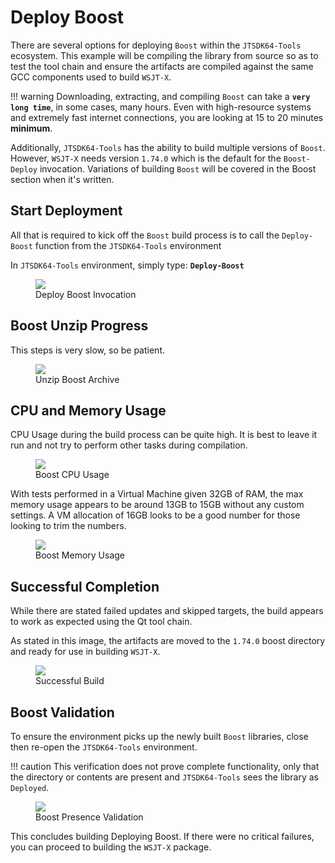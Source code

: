 # Deploy Boost

There are several options for deploying `Boost`  within the `JTSDK64-Tools` ecosystem. This example will be compiling the library from source so as to test the tool chain and ensure the artifacts are compiled against the same GCC components used to build `WSJT-X`.

!!! warning
    Downloading, extracting, and compiling `Boost` can take a **`very long time`**, in some cases, many hours. Even with high-resource systems and extremely fast internet connections, you are looking at 15 to 20 minutes **minimum**.

Additionally, `JTSDK64-Tools` has the ability to build multiple versions of `Boost`. However, `WSJT-X` needs version `1.74.0` which is the default for the `Boost-Deploy` invocation. Variations of building `Boost` will be covered in the Boost section when it's written.

## Start Deployment

All that is required to kick off the `Boost` build process is to call the `Deploy-Boost` function from the `JTSDK64-Tools` environment

In `JTSDK64-Tools` environment, simply type: **`Deploy-Boost`**

<figure>
  <img src="../images/5-Deploy-Boost-1.PNG" width=auto />
  <figcaption>Deploy Boost Invocation</figcaption>
</figure>

## Boost Unzip Progress

This steps is very slow, so be patient.

<figure>
  <img src="../images/5-Deploy-Boost-2.PNG" width=auto />
  <figcaption>Unzip Boost Archive</figcaption>
</figure>

## CPU and Memory Usage

CPU Usage during the build process can be quite high. It is  best to leave it run and not try to perform other tasks during compilation.

<figure>
  <img src="../images/5-Deploy-Boost-4.PNG" width=auto />
  <figcaption>Boost CPU Usage</figcaption>
</figure>

With tests performed in a Virtual Machine given 32GB of RAM, the max memory usage appears to be around 13GB to 15GB without any custom settings. A VM allocation of 16GB looks to be a good number for those looking to trim the numbers.

<figure>
  <img src="../images/5-Deploy-Boost-5.PNG" width=auto />
  <figcaption>Boost Memory Usage</figcaption>
</figure>

## Successful Completion

While there are stated failed updates and skipped targets, the build appears to work as expected using the Qt tool chain.

As stated in this image, the artifacts are moved to the `1.74.0` boost directory and ready for use in building `WSJT-X`.

<figure>
  <img src="../images/5-Deploy-Boost-6.PNG" width=auto />
  <figcaption>Successful Build</figcaption>
</figure>

## Boost Validation

To ensure the environment picks up the newly built `Boost` libraries, close then re-open the `JTSDK64-Tools` environment.

!!! caution
    This verification does not prove complete functionality, only that the directory or contents are present and `JTSDK64-Tools` sees the library as `Deployed`.

<figure>
  <img src="../images/5-Deploy-Boost-7.PNG" width=auto />
  <figcaption>Boost Presence Validation</figcaption>
</figure>

This concludes building Deploying Boost. If there were no critical failures, you can proceed to building the `WSJT-X` package.